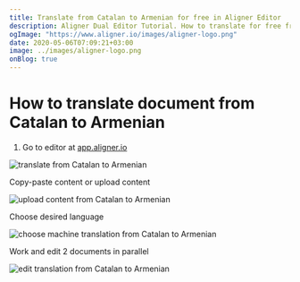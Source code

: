 ```yaml
---
title: Translate from Catalan to Armenian for free in Aligner Editor
description: Aligner Dual Editor Tutorial. How to translate for free from Catalan to Armenian. Aligner is multilingual document management platform. 
ogImage: "https://www.aligner.io/images/aligner-logo.png"
date: 2020-05-06T07:09:21+03:00
image: ../images/aligner-logo.png
onBlog: true
---
```


# How to translate document from Catalan to Armenian

1. Go to editor at [app.aligner.io](https://app.aligner.io "Aligner App web page")

![translate from Catalan to Armenian](../aligner-blank-editor.png "translate from Catalan to Armenian")

Copy-paste content or upload content

![upload content from Catalan to Armenian](../aligner-uploaded-document.png "upload content from Catalan to Armenian")

Choose desired language

![choose machine translation from Catalan to Armenian](../aligner-language-dropdown.png "choose machine translation from Catalan to Armenian")

Work and edit 2 documents in parallel

![edit translation from Catalan to Armenian](../aligner-double-sitded-editor.png "edit translation from Catalan to Armenian")

